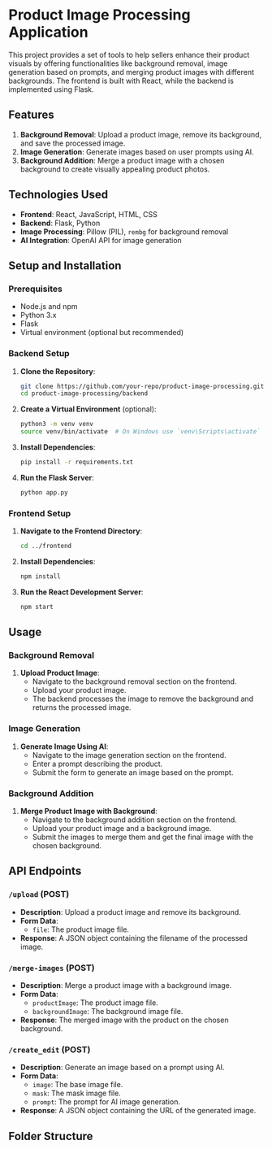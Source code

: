 # Product Image Processing Application

This project provides a set of tools to help sellers enhance their product visuals by offering functionalities like background removal, image generation based on prompts, and merging product images with different backgrounds. The frontend is built with React, while the backend is implemented using Flask.

## Features

1. **Background Removal**: Upload a product image, remove its background, and save the processed image.
2. **Image Generation**: Generate images based on user prompts using AI.
3. **Background Addition**: Merge a product image with a chosen background to create visually appealing product photos.

## Technologies Used

- **Frontend**: React, JavaScript, HTML, CSS
- **Backend**: Flask, Python
- **Image Processing**: Pillow (PIL), `rembg` for background removal
- **AI Integration**: OpenAI API for image generation

## Setup and Installation

### Prerequisites

- Node.js and npm
- Python 3.x
- Flask
- Virtual environment (optional but recommended)

### Backend Setup

1. **Clone the Repository**:
    ```sh
    git clone https://github.com/your-repo/product-image-processing.git
    cd product-image-processing/backend
    ```

2. **Create a Virtual Environment** (optional):
    ```sh
    python3 -m venv venv
    source venv/bin/activate  # On Windows use `venv\Scripts\activate`
    ```

3. **Install Dependencies**:
    ```sh
    pip install -r requirements.txt
    ```

4. **Run the Flask Server**:
    ```sh
    python app.py
    ```

### Frontend Setup

1. **Navigate to the Frontend Directory**:
    ```sh
    cd ../frontend
    ```

2. **Install Dependencies**:
    ```sh
    npm install
    ```

3. **Run the React Development Server**:
    ```sh
    npm start
    ```

## Usage

### Background Removal

1. **Upload Product Image**:
    - Navigate to the background removal section on the frontend.
    - Upload your product image.
    - The backend processes the image to remove the background and returns the processed image.

### Image Generation

1. **Generate Image Using AI**:
    - Navigate to the image generation section on the frontend.
    - Enter a prompt describing the product.
    - Submit the form to generate an image based on the prompt.

### Background Addition

1. **Merge Product Image with Background**:
    - Navigate to the background addition section on the frontend.
    - Upload your product image and a background image.
    - Submit the images to merge them and get the final image with the chosen background.

## API Endpoints

### `/upload` (POST)
- **Description**: Upload a product image and remove its background.
- **Form Data**:
  - `file`: The product image file.
- **Response**: A JSON object containing the filename of the processed image.

### `/merge-images` (POST)
- **Description**: Merge a product image with a background image.
- **Form Data**:
  - `productImage`: The product image file.
  - `backgroundImage`: The background image file.
- **Response**: The merged image with the product on the chosen background.

### `/create_edit` (POST)
- **Description**: Generate an image based on a prompt using AI.
- **Form Data**:
  - `image`: The base image file.
  - `mask`: The mask image file.
  - `prompt`: The prompt for AI image generation.
- **Response**: A JSON object containing the URL of the generated image.

## Folder Structure

